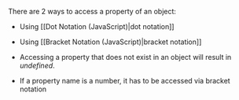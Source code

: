 There are 2 ways to access a property of an object:
- Using [[Dot Notation (JavaScript)|dot notation]]
- Using [[Bracket Notation (JavaScript)|bracket notation]]

- Accessing a property that does not exist in an object will result in _undefined_.
- If a property name is a number, it has to be accessed via bracket notation
